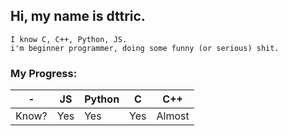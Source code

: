 ## Hi, my name is dttric.
```
I know C, C++, Python, JS.
i'm beginner programmer, doing some funny (or serious) shit.
```

### My Progress:
| - | JS | Python | C | C++ |
|---|----|--------|---|-----|
| Know? | Yes | Yes | Yes | Almost |

